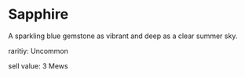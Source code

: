 # Sapphire

A sparkling blue gemstone as vibrant and deep as a clear summer sky.

raritiy: Uncommon

sell value: 3 Mews